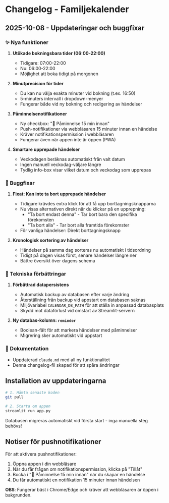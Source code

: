 # Changelog - Familjekalender

## 2025-10-08 - Uppdateringar och buggfixar

### ✨ Nya funktioner

1. **Utökade bokningsbara tider (06:00-22:00)**
   - Tidigare: 07:00-22:00
   - Nu: 06:00-22:00
   - Möjlighet att boka tidigt på morgonen

2. **Minutprecision för tider**
   - Du kan nu välja exakta minuter vid bokning (t.ex. 16:50)
   - 5-minuters intervall i dropdown-menyer
   - Fungerar både vid ny bokning och redigering av händelser

3. **Påminnelsenotifikationer**
   - Ny checkbox: "🔔 Påminnelse 15 min innan"
   - Push-notifikationer via webbläsaren 15 minuter innan en händelse
   - Kräver notifikationspermission i webbläsaren
   - Fungerar även när appen inte är öppen (PWA)

4. **Smartare upprepade händelser**
   - Veckodagen beräknas automatiskt från valt datum
   - Ingen manuell veckodag-väljare längre
   - Tydlig info-box visar vilket datum och veckodag som upprepas

### 🐛 Buggfixar

1. **Fixat: Kan inte ta bort upprepade händelser**
   - Tidigare krävdes extra klick för att få upp borttagningsknapparna
   - Nu visas alternativen direkt när du klickar på en upprepning:
     - "Ta bort endast denna" - Tar bort bara den specifika förekomsten
     - "Ta bort alla" - Tar bort alla framtida förekomster
   - För vanliga händelser: Direkt borttagningsknapp

2. **Kronologisk sortering av händelser**
   - Händelser på samma dag sorteras nu automatiskt i tidsordning
   - Tidigt på dagen visas först, senare händelser längre ner
   - Bättre översikt över dagens schema

### 🔧 Tekniska förbättringar

1. **Förbättrad datapersistens**
   - Automatisk backup av databasen efter varje ändring
   - Återställning från backup vid appstart om databasen saknas
   - Miljövariabel `CALENDAR_DB_PATH` för att ställa in anpassad databasplats
   - Skydd mot dataförlust vid omstart av Streamlit-servern

2. **Ny databas-kolumn: `reminder`**
   - Boolean-fält för att markera händelser med påminnelser
   - Migrering sker automatiskt vid uppstart

### 📝 Dokumentation

- Uppdaterad `claude.md` med all ny funktionalitet
- Denna changelog-fil skapad för att spåra ändringar

## Installation av uppdateringarna

```bash
# 1. Hämta senaste koden
git pull

# 2. Starta om appen
streamlit run app.py
```

Databasen migreras automatiskt vid första start - inga manuella steg behövs!

## Notiser för pushnotifikationer

För att aktivera pushnotifikationer:

1. Öppna appen i din webbläsare
2. När du får frågan om notifikationspermission, klicka på "Tillåt"
3. Bocka i "🔔 Påminnelse 15 min innan" när du skapar en händelse
4. Du får automatiskt en notifikation 15 minuter innan händelsen

**OBS**: Fungerar bäst i Chrome/Edge och kräver att webbläsaren är öppen i bakgrunden.
